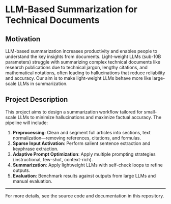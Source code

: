 # LLM-Based Summarization for Technical Documents

## Motivation

LLM-based summarization increases productivity and enables people to understand the key insights from documents. Light-weight LLMs (sub-10B parameters) struggle with summarizing complex technical documents like research publications due to technical jargon, lengthy citations, and mathematical notations, often leading to hallucinations that reduce reliability and accuracy. Our aim is to make light-weight LLMs behave more like large-scale LLMs in summarization.

## Project Description

This project aims to design a summarization workflow tailored for small-scale LLMs to minimize hallucinations and maximize factual accuracy. The pipeline will include:

1. **Preprocessing**: Clean and segment full articles into sections, text normalization—removing references, citations, and formulas.
2. **Sparse Input Activation**: Perform salient sentence extraction and keyphrase extraction.
3. **Adaptive Prompt Optimization**: Apply multiple prompting strategies (instructional, few-shot, context-rich).
4. **Summarization**: Apply lightweight LLMs with self-check loops to refine outputs.
5. **Evaluation**: Benchmark results against outputs from large LLMs and manual evaluation.

---

For more details, see the source code and documentation in this repository.